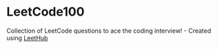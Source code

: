 # LeetCode100
Collection of LeetCode questions to ace the coding interview! - Created using [LeetHub](https://github.com/QasimWani/LeetHub)
